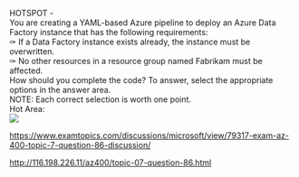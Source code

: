 HOTSPOT -<br/>You are creating a YAML-based Azure pipeline to deploy an Azure Data Factory instance that has the following requirements:<br/>✑ If a Data Factory instance exists already, the instance must be overwritten.<br/>✑ No other resources in a resource group named Fabrikam must be affected.<br/>How should you complete the code? To answer, select the appropriate options in the answer area.<br/>NOTE: Each correct selection is worth one point.<br/>Hot Area:<br/><img src="https://www.examtopics.com/assets/media/exam-media/04257/0038400001.jpg" class="in-exam-image"/><br/><p><a href="https://www.examtopics.com/discussions/microsoft/view/79317-exam-az-400-topic-7-question-86-discussion/">https://www.examtopics.com/discussions/microsoft/view/79317-exam-az-400-topic-7-question-86-discussion/</a></p><p><a href="http://116.198.226.11/az400/topic-07-question-86.html">http://116.198.226.11/az400/topic-07-question-86.html</a></p><script src="https://giscus.app/client.js"                    data-repo="azsamples/az204"                    data-repo-id="R_kgDOMRXzDQ"                    data-category="General"                    data-category-id="DIC_kwDOMRXzDc4Cgi27"                    data-mapping="pathname"                    data-strict="1"                    data-reactions-enabled="0"                    data-emit-metadata="0"                    data-input-position="bottom"                    data-theme="preferred_color_scheme"                    data-lang="en"                    crossorigin="anonymous"                    async>                    </script>